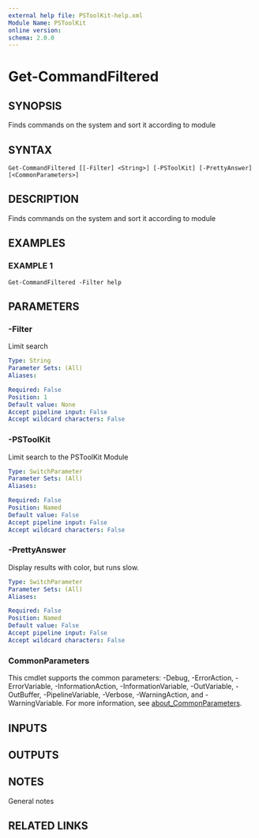 ```yaml
---
external help file: PSToolKit-help.xml
Module Name: PSToolKit
online version:
schema: 2.0.0
---
```


# Get-CommandFiltered

## SYNOPSIS
Finds commands on the system and sort it according to module

## SYNTAX

```
Get-CommandFiltered [[-Filter] <String>] [-PSToolKit] [-PrettyAnswer] [<CommonParameters>]
```

## DESCRIPTION
Finds commands on the system and sort it according to module

## EXAMPLES

### EXAMPLE 1
```
Get-CommandFiltered -Filter help
```

## PARAMETERS

### -Filter
Limit search

```yaml
Type: String
Parameter Sets: (All)
Aliases:

Required: False
Position: 1
Default value: None
Accept pipeline input: False
Accept wildcard characters: False
```

### -PSToolKit
Limit search to the PSToolKit Module

```yaml
Type: SwitchParameter
Parameter Sets: (All)
Aliases:

Required: False
Position: Named
Default value: False
Accept pipeline input: False
Accept wildcard characters: False
```

### -PrettyAnswer
Display results with color, but runs slow.

```yaml
Type: SwitchParameter
Parameter Sets: (All)
Aliases:

Required: False
Position: Named
Default value: False
Accept pipeline input: False
Accept wildcard characters: False
```

### CommonParameters
This cmdlet supports the common parameters: -Debug, -ErrorAction, -ErrorVariable, -InformationAction, -InformationVariable, -OutVariable, -OutBuffer, -PipelineVariable, -Verbose, -WarningAction, and -WarningVariable. For more information, see [about_CommonParameters](http://go.microsoft.com/fwlink/?LinkID=113216).

## INPUTS

## OUTPUTS

## NOTES
General notes

## RELATED LINKS
